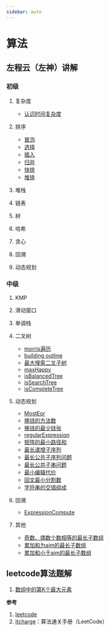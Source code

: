 ```yaml
---
sidebar: auto
---
```

<!-- [[TOC]] -->
# 算法

## 左程云（左神）讲解
### 初级
1. 复杂度
   - [认识时间复杂度](./zuochengyun/complexity)
  
2. 排序
   - [冒泡](./zuochengyun/bubble)
   - [选择](./zuochengyun/select)
   - [插入](./zuochengyun/insert)
   - [归并](./zuochengyun/merge)
   - [快排](./zuochengyun/quick)
   - [堆排](./zuochengyun/heap) 

3. 堆栈
4. 链表
5. 树
6. 哈希
7. 贪心
8. 回溯
9. 动态规划

### 中级
1. KMP
   
2. 滑动窗口
3. 单调栈
4. 二叉树
   - [morris遍历](./zuochengyun/morris.md)
   - [building outline](./zuochengyun/buildingOutline.md)
   - [最大搜索二叉子树](./zuochengyun/maxBST.md)
   - [maxHappy](./zuochengyun/maxHappy.md)
   - [isBalancedTree](./zuochengyun/isBalancedTree.md)
   - [isSearchTree](./zuochengyun/isSearchTree.md)
   - [isCompleteTree](./zuochengyun/isCompleteTree.md)
  
5. 动态规划
   - [MostEor](./zuochengyun/mostEor.md)
   - [换钱的方法数](./zuochengyun/coinWays.md)
   - [换钱的最少钱张](./zuochengyun/coinCountMin.md)
   - [regularExpression](./zuochengyun/regularExpression.md)
   - [矩阵的最小路径和](./zuochengyun/smallPath.md)
   - [最长递增子序列](./zuochengyun/longestIncreaseSubsequence.md)
   - [最长公共子序列问题](./zuochengyun/longestCommonSubsequence.md)
   - [最长公共子串问题](./zuochengyun/longestCommonSubstr.md)
   - [最小编辑代价](./zuochengyun/leastEditCost.md)
   - [回文最小分割数](./zuochengyun/smallestCut.md)
   - [字符串的交错组成](./zuochengyun/intersectCompose.md)

6. 回溯
   - [ExpressionCompute](./zuochengyun/expressionCompute.md)

7. 其他
   - [奇数、偶数个数相等的最长子数组](./zuochengyun/longestSubarrayOfEqualParity.md)
   - [累加和为aim的最长子数组](./zuochengyun/longestSubarraySum.md)
   - [累加和小于aim的最长子数组](./zuochengyun/longestSubarrayLessSum.md)

## leetcode算法题解
1. [数组中的第K个最大元素](./leetcode/L0215KthLargestInArray.md)

**参考**
1. [leetcode](https://leetcode.cn/)
2. [itcharge](https://algo.itcharge.cn/)：算法通关手册（LeetCode）
